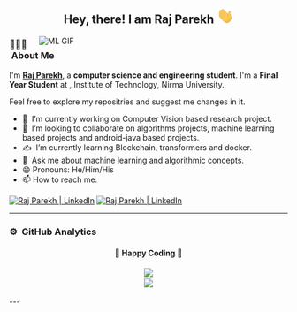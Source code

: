 <!--
**Raj-Parekh24/Raj-Parekh24** is a ✨ _special_ ✨ repository because its `README.md` (this file) appears on your GitHub profile.

Here are some ideas to get you started:

- 🔭 I’m currently working on ...
- 🌱 I’m currently learning ...
- 👯 I’m looking to collaborate on ...
- 🤔 I’m looking for help with ...
- 💬 Ask me about ...
- 📫 How to reach me: ...
- 😄 Pronouns: ...
- ⚡ Fun fact: ...
-->


<div align="center">
  <h2> 
    Hey, there! I am Raj Parekh <img src="hi.gif" width="30px">
  </h2>
</div>

<img align="right" alt="ML GIF" width=450 src="https://beta.techcrunch.com/wp-content/uploads/2017/04/neural_networks_machines_like_us_gumgum1.gif"/></img>
### 👨🏻‍💻 &nbsp;About Me
I'm **[Raj Parekh](https://github.com/Raj-Parekh24)**, a **computer science and engineering student**. I'm a **Final Year Student** at , Institute of Technology, Nirma University.


Feel free to explore my repositries and suggest me changes in it.
- 🔭 &nbsp;I’m currently working on Computer Vision based research project.
- 🤝 &nbsp;I’m looking to collaborate on algorithms projects, machine learning based projects and android-java based projects.
- ✍️ &nbsp;I’m currently learning Blockchain, transformers and docker.
- 💬 &nbsp;Ask me about machine learning and algorithmic concepts.
- 😄 Pronouns: He/Him/His
- 📫 How to reach me: 

[<img align = "center" alt="Raj Parekh | LinkedIn" height="30px" src="https://www.flaticon.com/svg/static/icons/svg/725/725337.svg"/>](https://www.linkedin.com/in/raj-parekh-1a6b1b1a7/)
[<img align = "center" alt="Raj Parekh | LinkedIn" height="30px" src="https://image.flaticon.com/icons/png/512/324/324123.png"/>]("mailto:18bce143@nirmauni.ac.in)
</br>
<hr>

### ⚙️ &nbsp;GitHub Analytics

<div align="center">
  <h4> 
    🏃 Happy Coding 🏃 
  </h4>
</div>
<p align="center">
  <a href="https://github.com/Raj-Parekh24">
    <img height="180em" src="https://github-readme-stats.vercel.app/api?username=Raj-Parekh24&show_icons=true&theme=dark"/><br>
    <img height="180em" src="https://github-readme-stats.vercel.app/api/top-langs/?username=Raj-Parekh24&theme=dark&hide_border=true&langs_count=9&layout=compact"/>
  </a>
</p>
---
